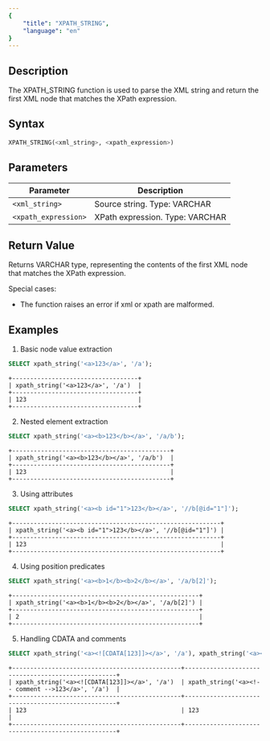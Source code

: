 ```yaml
---
{
    "title": "XPATH_STRING",
    "language": "en"
}
---
```


<!-- 
Licensed to the Apache Software Foundation (ASF) under one
or more contributor license agreements.  See the NOTICE file
distributed with this work for additional information
regarding copyright ownership.  The ASF licenses this file
to you under the Apache License, Version 2.0 (the
"License"); you may not use this file except in compliance
with the License.  You may obtain a copy of the License at

  http://www.apache.org/licenses/LICENSE-2.0

Unless required by applicable law or agreed to in writing,
software distributed under the License is distributed on an
"AS IS" BASIS, WITHOUT WARRANTIES OR CONDITIONS OF ANY
KIND, either express or implied.  See the License for the
specific language governing permissions and limitations
under the License.
-->

## Description

The XPATH_STRING function is used to parse the XML string and return the first XML node that matches the XPath expression.

## Syntax

```sql
XPATH_STRING(<xml_string>, <xpath_expression>)
```

## Parameters
| Parameter | Description                                   |
| --------- | ----------------------------------------------|
| `<xml_string>` | Source string. Type: VARCHAR             |
| `<xpath_expression>` | XPath expression. Type: VARCHAR    |

## Return Value

Returns VARCHAR type, representing the contents of the first XML node that matches the XPath expression.

Special cases:
- The function raises an error if xml or xpath are malformed.

## Examples

1. Basic node value extraction
```sql
SELECT xpath_string('<a>123</a>', '/a');
```
```text
+-----------------------------------+
| xpath_string('<a>123</a>', '/a')  |
+-----------------------------------+
| 123                               |
+-----------------------------------+
```

2. Nested element extraction
```sql
SELECT xpath_string('<a><b>123</b></a>', '/a/b');
```
```text
+--------------------------------------------+
| xpath_string('<a><b>123</b></a>', '/a/b')  |
+--------------------------------------------+
| 123                                        |
+--------------------------------------------+
```

3. Using attributes
```sql
SELECT xpath_string('<a><b id="1">123</b></a>', '//b[@id="1"]');
```
```text
+----------------------------------------------------------+
| xpath_string('<a><b id="1">123</b></a>', '//b[@id="1"]') |
+----------------------------------------------------------+
| 123                                                      |
+----------------------------------------------------------+
```

4. Using position predicates
```sql
SELECT xpath_string('<a><b>1</b><b>2</b></a>', '/a/b[2]');
```
```text
+----------------------------------------------------+
| xpath_string('<a><b>1</b><b>2</b></a>', '/a/b[2]') |
+----------------------------------------------------+
| 2                                                  |
+----------------------------------------------------+
```

5. Handling CDATA and comments
```sql
SELECT xpath_string('<a><![CDATA[123]]></a>', '/a'), xpath_string('<a><!-- comment -->123</a>', '/a');
```
```text
+-----------------------------------------------+---------------------------------------------------+
| xpath_string('<a><![CDATA[123]]></a>', '/a')  | xpath_string('<a><!-- comment -->123</a>', '/a')  |
+-----------------------------------------------+---------------------------------------------------+
| 123                                           | 123                                               |
+-----------------------------------------------+---------------------------------------------------+
```
